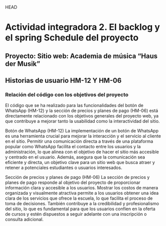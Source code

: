HEAD
# Actividad integradora 2. El backlog y el spring Schedule del proyecto

## Proyecto: Sitio web: Academia de música “Haus der Musik”

## Historias de usuario HM-12 Y HM-06

### Relación del código con los objetivos del proyecto

El código que se ha realizado para las funcionalidades del botón de WhatsApp (HM-12) y la sección de precios y planes de pago (HM-06) está directamente relacionado con los objetivos generales del proyecto web, ya que contribuye a mejorar tanto la usabilidad como la interactividad del sitio.

Botón de WhatsApp (HM-12)
La implementación de un botón de WhatsApp es una herramienta crucial para mejorar la interacción y el servicio al cliente en el sitio. Permitir una comunicación directa a través de una plataforma popular como WhatsApp facilita el contacto entre los usuarios y la administración, lo que alinea con el objetivo de hacer el sitio más accesible y centrado en el usuario.
Además, asegura que la comunicación sea eficiente y directa, un objetivo clave para un sitio web que busca atraer y retener a potenciales estudiantes o usuarios interesados.

Sección de precios y planes de pago (HM-06)
La sección de precios y planes de pago responde al objetivo del proyecto de proporcionar información clara y accesible a los usuarios. Mostrar los costos de manera organizada y visualmente atractiva permite a los usuarios obtener una idea clara de los servicios que ofrece la escuela, lo que facilita el proceso de toma de decisiones.
También contribuye a la credibilidad y profesionalismo del sitio, lo que es fundamental para que los usuarios confíen en la oferta de cursos y estén dispuestos a seguir adelante con una inscripción o consulta adicional.